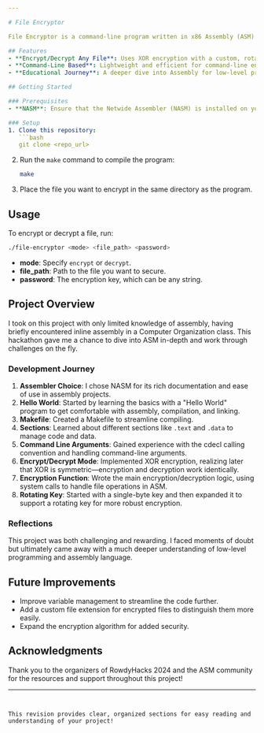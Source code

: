 ```yaml
---

# File Encryptor

File Encryptor is a command-line program written in x86 Assembly (ASM) that encrypts or decrypts any file using a given password. This project was created as part of the 2024 RowdyHacks Hackathon and significantly expanded my understanding of assembly language.

## Features
- **Encrypt/Decrypt Any File**: Uses XOR encryption with a custom, rotating key to secure any file.
- **Command-Line Based**: Lightweight and efficient for command-line environments.
- **Educational Journey**: A deeper dive into Assembly for low-level programming enthusiasts!

## Getting Started

### Prerequisites
- **NASM**: Ensure that the Netwide Assembler (NASM) is installed on your system.

### Setup
1. Clone this repository:
   ```bash
   git clone <repo_url>
   ```
2. Run the `make` command to compile the program:
   ```bash
   make
   ```
3. Place the file you want to encrypt in the same directory as the program.

## Usage
To encrypt or decrypt a file, run:
```bash
./file-encryptor <mode> <file_path> <password>
```
- **mode**: Specify `encrypt` or `decrypt`.
- **file_path**: Path to the file you want to secure.
- **password**: The encryption key, which can be any string.

## Project Overview
I took on this project with only limited knowledge of assembly, having briefly encountered inline assembly in a Computer Organization class. This hackathon gave me a chance to dive into ASM in-depth and work through challenges on the fly.

### Development Journey
1. **Assembler Choice**: I chose NASM for its rich documentation and ease of use in assembly projects.
2. **Hello World**: Started by learning the basics with a "Hello World" program to get comfortable with assembly, compilation, and linking.
3. **Makefile**: Created a Makefile to streamline compiling.
4. **Sections**: Learned about different sections like `.text` and `.data` to manage code and data.
5. **Command Line Arguments**: Gained experience with the cdecl calling convention and handling command-line arguments.
6. **Encrypt/Decrypt Mode**: Implemented XOR encryption, realizing later that XOR is symmetric—encryption and decryption work identically.
7. **Encryption Function**: Wrote the main encryption/decryption logic, using system calls to handle file operations in ASM.
8. **Rotating Key**: Started with a single-byte key and then expanded it to support a rotating key for more robust encryption.

### Reflections
This project was both challenging and rewarding. I faced moments of doubt but ultimately came away with a much deeper understanding of low-level programming and assembly language.

## Future Improvements
- Improve variable management to streamline the code further.
- Add a custom file extension for encrypted files to distinguish them more easily.
- Expand the encryption algorithm for added security.

## Acknowledgments
Thank you to the organizers of RowdyHacks 2024 and the ASM community for the resources and support throughout this project!

---
```


This revision provides clear, organized sections for easy reading and understanding of your project!
